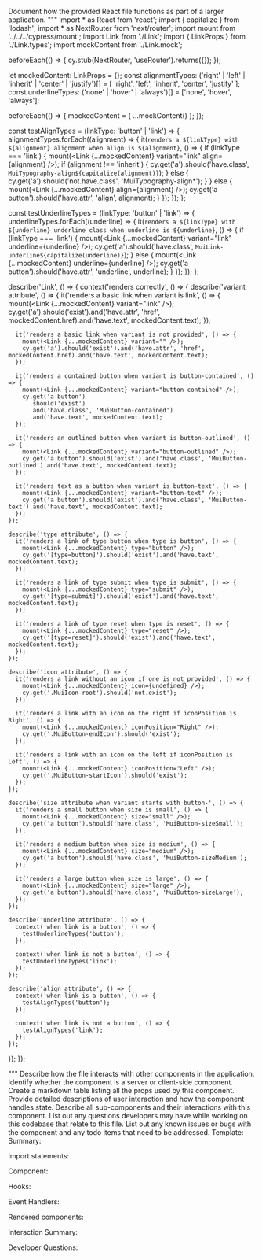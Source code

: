 Document how the provided React file functions as part of a larger application.
"""
import * as React from 'react';
import { capitalize } from 'lodash';
import * as NextRouter from 'next/router';
import mount from '../../../cypress/mount';
import Link from './Link';
import { LinkProps } from './Link.types';
import mockContent from './Link.mock';

beforeEach(() => {
  cy.stub(NextRouter, 'useRouter').returns({});
});

let mockedContent: LinkProps = {};
const alignmentTypes: ('right' | 'left' | 'inherit' | 'center' | 'justify')[] = [
  'right',
  'left',
  'inherit',
  'center',
  'justify'
];
const underlineTypes: ('none' | 'hover' | 'always')[] = ['none', 'hover', 'always'];

beforeEach(() => {
  mockedContent = { ...mockContent() };
});

const testAlignTypes = (linkType: 'button' | 'link') => {
  alignmentTypes.forEach((alignment) => {
    it(`renders a ${linkType} with ${alignment} alignment when align is ${alignment}`, () => {
      if (linkType === 'link') {
        mount(<Link {...mockedContent} variant="link" align={alignment} />);
        if (alignment !== 'inherit') {
          cy.get('a').should('have.class', `MuiTypography-align${capitalize(alignment)}`);
        } else {
          cy.get('a').should('not.have.class', 'MuiTypography-align*');
        }
      } else {
        mount(<Link {...mockedContent} align={alignment} />);
        cy.get('a button').should('have.attr', 'align', alignment);
      }
    });
  });
};

const testUnderlineTypes = (linkType: 'button' | 'link') => {
  underlineTypes.forEach((underline) => {
    it(`renders a ${linkType} with ${underline} underline class when underline is ${underline}`, () => {
      if (linkType === 'link') {
        mount(<Link {...mockedContent} variant="link" underline={underline} />);
        cy.get('a').should('have.class', `MuiLink-underline${capitalize(underline)}`);
      } else {
        mount(<Link {...mockedContent} underline={underline} />);
        cy.get('a button').should('have.attr', 'underline', underline);
      }
    });
  });
};

describe('Link', () => {
  context('renders correctly', () => {
    describe('variant attribute', () => {
      it('renders a basic link when variant is link', () => {
        mount(<Link {...mockedContent} variant="link" />);
        cy.get('a').should('exist').and('have.attr', 'href', mockedContent.href).and('have.text', mockedContent.text);
      });

      it('renders a basic link when variant is not provided', () => {
        mount(<Link {...mockedContent} variant="" />);
        cy.get('a').should('exist').and('have.attr', 'href', mockedContent.href).and('have.text', mockedContent.text);
      });

      it('renders a contained button when variant is button-contained', () => {
        mount(<Link {...mockedContent} variant="button-contained" />);
        cy.get('a button')
          .should('exist')
          .and('have.class', 'MuiButton-contained')
          .and('have.text', mockedContent.text);
      });

      it('renders an outlined button when variant is button-outlined', () => {
        mount(<Link {...mockedContent} variant="button-outlined" />);
        cy.get('a button').should('exist').and('have.class', 'MuiButton-outlined').and('have.text', mockedContent.text);
      });

      it('renders text as a button when variant is button-text', () => {
        mount(<Link {...mockedContent} variant="button-text" />);
        cy.get('a button').should('exist').and('have.class', 'MuiButton-text').and('have.text', mockedContent.text);
      });
    });

    describe('type attribute', () => {
      it('renders a link of type button when type is button', () => {
        mount(<Link {...mockedContent} type="button" />);
        cy.get('[type=button]').should('exist').and('have.text', mockedContent.text);
      });

      it('renders a link of type submit when type is submit', () => {
        mount(<Link {...mockedContent} type="submit" />);
        cy.get('[type=submit]').should('exist').and('have.text', mockedContent.text);
      });

      it('renders a link of type reset when type is reset', () => {
        mount(<Link {...mockedContent} type="reset" />);
        cy.get('[type=reset]').should('exist').and('have.text', mockedContent.text);
      });
    });

    describe('icon attribute', () => {
      it('renders a link without an icon if one is not provided', () => {
        mount(<Link {...mockedContent} icon={undefined} />);
        cy.get('.MuiIcon-root').should('not.exist');
      });

      it('renders a link with an icon on the right if iconPosition is Right', () => {
        mount(<Link {...mockedContent} iconPosition="Right" />);
        cy.get('.MuiButton-endIcon').should('exist');
      });

      it('renders a link with an icon on the left if iconPosition is Left', () => {
        mount(<Link {...mockedContent} iconPosition="Left" />);
        cy.get('.MuiButton-startIcon').should('exist');
      });
    });

    describe('size attribute when variant starts with button-', () => {
      it('renders a small button when size is small', () => {
        mount(<Link {...mockedContent} size="small" />);
        cy.get('a button').should('have.class', 'MuiButton-sizeSmall');
      });

      it('renders a medium button when size is medium', () => {
        mount(<Link {...mockedContent} size="medium" />);
        cy.get('a button').should('have.class', 'MuiButton-sizeMedium');
      });

      it('renders a large button when size is large', () => {
        mount(<Link {...mockedContent} size="large" />);
        cy.get('a button').should('have.class', 'MuiButton-sizeLarge');
      });
    });

    describe('underline attribute', () => {
      context('when link is a button', () => {
        testUnderlineTypes('button');
      });

      context('when link is not a button', () => {
        testUnderlineTypes('link');
      });
    });

    describe('align attribute', () => {
      context('when link is a button', () => {
        testAlignTypes('button');
      });

      context('when link is not a button', () => {
        testAlignTypes('link');
      });
    });
  });
});

"""
Describe how the file interacts with other components in the application.
Identify whether the component is a server or client-side component.
Create a markdown table listing all the props used by this component.
Provide detailed descriptions of user interaction and how the component handles state.
Describe all sub-components and their interactions with this component.
List out any questions developers may have while working on this codebase that relate to this file.
List out any known issues or bugs with the component and any todo items that need to be addressed.
Template:
Summary:
<brief overview of the file and all its major components>

Import statements:
<describe the imports and dependencies>

Component:
<Summary of component>

Hooks:
<list of hooks with descriptions>

Event Handlers:
<list of Event Handlers with descriptions>

Rendered components:
<list of Rendered components with descriptions>

Interaction Summary:
<a summary of how the file could interact with the rest of the application>

Developer Questions:
<a list of questions Developers working with this component may have the following questions when debugging>